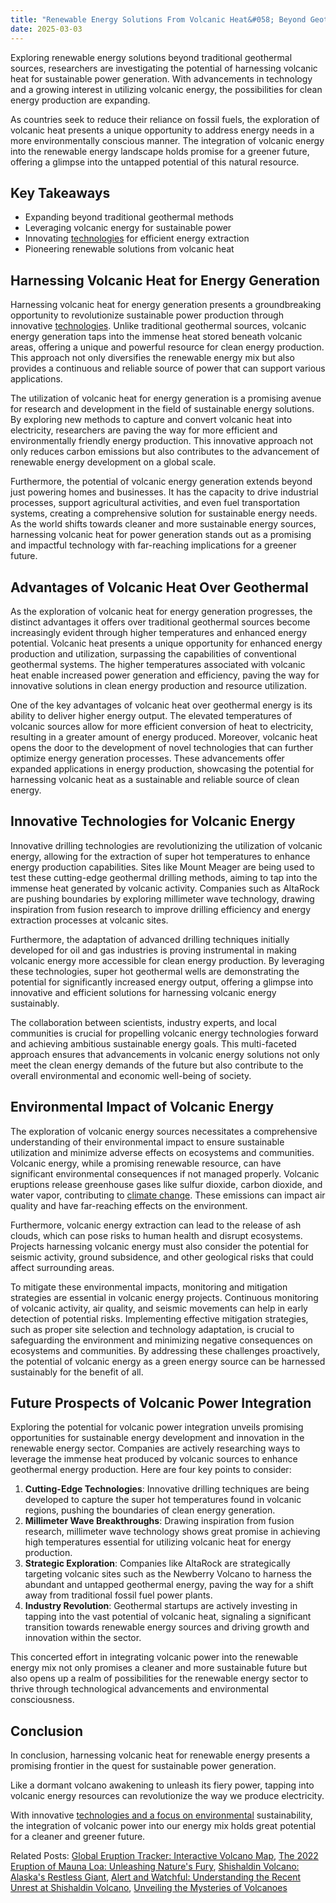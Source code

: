 ```yaml
---
title: "Renewable Energy Solutions From Volcanic Heat&#058; Beyond Geothermal"
date: 2025-03-03
---
```


Exploring renewable energy solutions beyond traditional geothermal sources, researchers are investigating the potential of harnessing volcanic heat for sustainable power generation. With advancements in technology and a growing interest in utilizing volcanic energy, the possibilities for clean energy production are expanding.

As countries seek to reduce their reliance on fossil fuels, the exploration of volcanic heat presents a unique opportunity to address energy needs in a more environmentally conscious manner. The integration of volcanic energy into the renewable energy landscape holds promise for a greener future, offering a glimpse into the untapped potential of this natural resource.

## Key Takeaways

- Expanding beyond traditional geothermal methods
- Leveraging volcanic energy for sustainable power
- Innovating [technologies](https://magmamatters.com/the-art-and-science-of-volcano-monitoring/ "The Art and Science of Volcano Monitoring") for efficient energy extraction
- Pioneering renewable solutions from volcanic heat

## Harnessing Volcanic Heat for Energy Generation

Harnessing volcanic heat for energy generation presents a groundbreaking opportunity to revolutionize sustainable power production through innovative [technologies](https://magmamatters.com/understanding-volcanic-formation-a-comprehensive-guide/ "Understanding Volcanic Formation: A Comprehensive Guide"). Unlike traditional geothermal sources, volcanic energy generation taps into the immense heat stored beneath volcanic areas, offering a unique and powerful resource for clean energy production. This approach not only diversifies the renewable energy mix but also provides a continuous and reliable source of power that can support various applications.

The utilization of volcanic heat for energy generation is a promising avenue for research and development in the field of sustainable energy solutions. By exploring new methods to capture and convert volcanic heat into electricity, researchers are paving the way for more efficient and environmentally friendly energy production. This innovative approach not only reduces carbon emissions but also contributes to the advancement of renewable energy development on a global scale.

Furthermore, the potential of volcanic energy generation extends beyond just powering homes and businesses. It has the capacity to drive industrial processes, support agricultural activities, and even fuel transportation systems, creating a comprehensive solution for sustainable energy needs. As the world shifts towards cleaner and more sustainable energy sources, harnessing volcanic heat for power generation stands out as a promising and impactful technology with far-reaching implications for a greener future.

## Advantages of Volcanic Heat Over Geothermal

As the exploration of volcanic heat for energy generation progresses, the distinct advantages it offers over traditional geothermal sources become increasingly evident through higher temperatures and enhanced energy potential. Volcanic heat presents a unique opportunity for enhanced energy production and utilization, surpassing the capabilities of conventional geothermal systems. The higher temperatures associated with volcanic heat enable increased power generation and efficiency, paving the way for innovative solutions in clean energy production and resource utilization.

One of the key advantages of volcanic heat over geothermal energy is its ability to deliver higher energy output. The elevated temperatures of volcanic sources allow for more efficient conversion of heat to electricity, resulting in a greater amount of energy produced. Moreover, volcanic heat opens the door to the development of novel technologies that can further optimize energy generation processes. These advancements offer expanded applications in energy production, showcasing the potential for harnessing volcanic heat as a sustainable and reliable source of clean energy.

## Innovative Technologies for Volcanic Energy

Innovative drilling technologies are revolutionizing the utilization of volcanic energy, allowing for the extraction of super hot temperatures to enhance energy production capabilities. Sites like Mount Meager are being used to test these cutting-edge geothermal drilling methods, aiming to tap into the immense heat generated by volcanic activity. Companies such as AltaRock are pushing boundaries by exploring millimeter wave technology, drawing inspiration from fusion research to improve drilling efficiency and energy extraction processes at volcanic sites.

Furthermore, the adaptation of advanced drilling techniques initially developed for oil and gas industries is proving instrumental in making volcanic energy more accessible for clean energy production. By leveraging these technologies, super hot geothermal wells are demonstrating the potential for significantly increased energy output, offering a glimpse into innovative and efficient solutions for harnessing volcanic energy sustainably.

The collaboration between scientists, industry experts, and local communities is crucial for propelling volcanic energy technologies forward and achieving ambitious sustainable energy goals. This multi-faceted approach ensures that advancements in volcanic energy solutions not only meet the clean energy demands of the future but also contribute to the overall environmental and economic well-being of society.

## Environmental Impact of Volcanic Energy

The exploration of volcanic energy sources necessitates a comprehensive understanding of their environmental impact to ensure sustainable utilization and minimize adverse effects on ecosystems and communities. Volcanic energy, while a promising renewable resource, can have significant environmental consequences if not managed properly. Volcanic eruptions release greenhouse gases like sulfur dioxide, carbon dioxide, and water vapor, contributing to [climate change](https://magmamatters.com/geothermal-energy-and-its-volcanic-origins/ "Geothermal Energy and Its Volcanic Origins"). These emissions can impact air quality and have far-reaching effects on the environment.

Furthermore, volcanic energy extraction can lead to the release of ash clouds, which can pose risks to human health and disrupt ecosystems. Projects harnessing volcanic energy must also consider the potential for seismic activity, ground subsidence, and other geological risks that could affect surrounding areas.

To mitigate these environmental impacts, monitoring and mitigation strategies are essential in volcanic energy projects. Continuous monitoring of volcanic activity, air quality, and seismic movements can help in early detection of potential risks. Implementing effective mitigation strategies, such as proper site selection and technology adaptation, is crucial to safeguarding the environment and minimizing negative consequences on ecosystems and communities. By addressing these challenges proactively, the potential of volcanic energy as a green energy source can be harnessed sustainably for the benefit of all.

## Future Prospects of Volcanic Power Integration

Exploring the potential for volcanic power integration unveils promising opportunities for sustainable energy development and innovation in the renewable energy sector. Companies are actively researching ways to leverage the immense heat produced by volcanic sources to enhance geothermal energy production. Here are four key points to consider:

1. **Cutting-Edge Technologies**: Innovative drilling techniques are being developed to capture the super hot temperatures found in volcanic regions, pushing the boundaries of clean energy generation.
2. **Millimeter Wave Breakthroughs**: Drawing inspiration from fusion research, millimeter wave technology shows great promise in achieving high temperatures essential for utilizing volcanic heat for energy production.
3. **Strategic Exploration**: Companies like AltaRock are strategically targeting volcanic sites such as the Newberry Volcano to harness the abundant and untapped geothermal energy, paving the way for a shift away from traditional fossil fuel power plants.
4. **Industry Revolution**: Geothermal startups are actively investing in tapping into the vast potential of volcanic heat, signaling a significant transition towards renewable energy sources and driving growth and innovation within the sector.

This concerted effort in integrating volcanic power into the renewable energy mix not only promises a cleaner and more sustainable future but also opens up a realm of possibilities for the renewable energy sector to thrive through technological advancements and environmental consciousness.

## Conclusion

In conclusion, harnessing volcanic heat for renewable energy presents a promising frontier in the quest for sustainable power generation.

Like a dormant volcano awakening to unleash its fiery power, tapping into volcanic energy resources can revolutionize the way we produce electricity.

With innovative [technologies and a focus on environmental](https://magmamatters.com/the-environmental-impact-of-volcanic-eruptions-2/ "The Environmental Impact of Volcanic Eruptions") sustainability, the integration of volcanic power into our energy mix holds great potential for a cleaner and greener future.

Related Posts: [Global Eruption Tracker: Interactive Volcano Map](https://magmamatters.com/global-eruption-tracker-interactive-volcano-map/), [The 2022 Eruption of Mauna Loa: Unleashing Nature's Fury](https://magmamatters.com/the-2022-eruption-of-mauna-loa-unleashing-natures-fury/), [Shishaldin Volcano: Alaska's Restless Giant](https://magmamatters.com/shishaldin-volcano-alaskas-restless-giant/), [Alert and Watchful: Understanding the Recent Unrest at Shishaldin Volcano](https://magmamatters.com/alert-and-watchful-understanding-the-recent-unrest-at-shishaldin-volcano/), [Unveiling the Mysteries of Volcanoes](https://magmamatters.com/unveiling-the-mysteries-of-volcanoes/)
